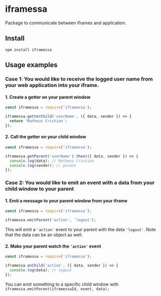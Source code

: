 # iframessa

Package to communicate between iframes and application.

## Install

```
npm install iframessa
```

## Usage examples

### Case 1: You would like to receive the logged user name from your web application into your iframe.

#### 1. Create a getter on your parent window

```javascript
const iframessa = require('iframessa');

iframessa.getterChild('userName', ({ data, sender }) => {
  return 'Matheus Cristian';
});
```

#### 2. Call the getter on your child window

```javascript
const iframessa = require('iframessa');

iframessa.getParent('userName').then(({ data, sender }) => {
  console.log(data); // Matheus Cristian
  console.log(sender); // parent
});
```

### Case 2: You would like to emit an event with a data from your child window to your parent

#### 1. Emit a message to your parent window from your iframe

```javascript
const iframessa = require('iframessa');

iframessa.emitParent('action', 'logout');
```

This will emit a `'action'` event to your parent with the data `'logout'`.
Note that the data can be an object as well.

#### 2. Make your parent watch the `'action'` event

```javascript
const iframessa = require('iframessa');

iframessa.onChild('action', ({ data, sender }) => {
  console.log(data); // logout
});
```

You can emit something to a specific child window with `iframessa.emitParent(iframessaId, event, data);`
